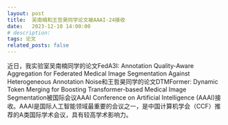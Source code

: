 ```yaml
---
layout: post
title:  吴南楠和王哲昊同学论文被AAAI-24接收
date:   2023-12-10 14:00:00
# description:
tags: 论文
related_posts: false
---
```


近日，我实验室吴南楠同学的论文FedA3I: Annotation Quality-Aware Aggregation for Federated Medical Image Segmentation Against Heterogeneous Annotation Noise和王哲昊同学的论文DTMFormer: Dynamic Token Merging for Boosting Transformer-based Medical Image Segmentation被国际会议AAAI Conference on Artificial Intelligence (AAAI)接收。AAAI是国际人工智能领域最重要的会议之一，是中国计算机学会（CCF）推荐的A类国际学术会议，具有较高学术影响力。
